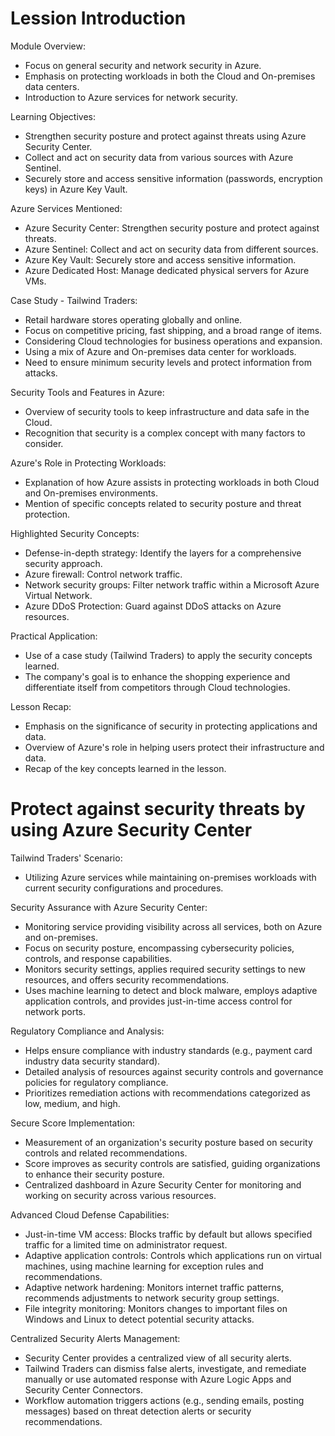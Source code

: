 # Lession Introduction

Module Overview:

- Focus on general security and network security in Azure.
- Emphasis on protecting workloads in both the Cloud and On-premises data centers.
- Introduction to Azure services for network security.

Learning Objectives:

- Strengthen security posture and protect against threats using Azure Security Center.
- Collect and act on security data from various sources with Azure Sentinel.
- Securely store and access sensitive information (passwords, encryption keys) in Azure Key Vault.

Azure Services Mentioned:

- Azure Security Center: Strengthen security posture and protect against threats.
- Azure Sentinel: Collect and act on security data from different sources.
- Azure Key Vault: Securely store and access sensitive information.
- Azure Dedicated Host: Manage dedicated physical servers for Azure VMs.

Case Study - Tailwind Traders:

- Retail hardware stores operating globally and online.
- Focus on competitive pricing, fast shipping, and a broad range of items.
- Considering Cloud technologies for business operations and expansion.
- Using a mix of Azure and On-premises data center for workloads.
- Need to ensure minimum security levels and protect information from attacks.

Security Tools and Features in Azure:

- Overview of security tools to keep infrastructure and data safe in the Cloud.
- Recognition that security is a complex concept with many factors to consider.

Azure's Role in Protecting Workloads:

- Explanation of how Azure assists in protecting workloads in both Cloud and On-premises environments.
- Mention of specific concepts related to security posture and threat protection.

Highlighted Security Concepts:

- Defense-in-depth strategy: Identify the layers for a comprehensive security approach.
- Azure firewall: Control network traffic.
- Network security groups: Filter network traffic within a Microsoft Azure Virtual Network.
- Azure DDoS Protection: Guard against DDoS attacks on Azure resources.

Practical Application:

- Use of a case study (Tailwind Traders) to apply the security concepts learned.
- The company's goal is to enhance the shopping experience and differentiate itself from competitors through Cloud technologies.

Lesson Recap:

- Emphasis on the significance of security in protecting applications and data.
- Overview of Azure's role in helping users protect their infrastructure and data.
- Recap of the key concepts learned in the lesson.

#

# Protect against security threats by using Azure Security Center

Tailwind Traders' Scenario:

- Utilizing Azure services while maintaining on-premises workloads with current security configurations and procedures.

Security Assurance with Azure Security Center:

- Monitoring service providing visibility across all services, both on Azure and on-premises.
- Focus on security posture, encompassing cybersecurity policies, controls, and response capabilities.
- Monitors security settings, applies required security settings to new resources, and offers security recommendations.
- Uses machine learning to detect and block malware, employs adaptive application controls, and provides just-in-time access control for network ports.

Regulatory Compliance and Analysis:

- Helps ensure compliance with industry standards (e.g., payment card industry data security standard).
- Detailed analysis of resources against security controls and governance policies for regulatory compliance.
- Prioritizes remediation actions with recommendations categorized as low, medium, and high.

Secure Score Implementation:

- Measurement of an organization's security posture based on security controls and related recommendations.
- Score improves as security controls are satisfied, guiding organizations to enhance their security posture.
- Centralized dashboard in Azure Security Center for monitoring and working on security across various resources.

Advanced Cloud Defense Capabilities:

- Just-in-time VM access: Blocks traffic by default but allows specified traffic for a limited time on administrator request.
- Adaptive application controls: Controls which applications run on virtual machines, using machine learning for exception rules and recommendations.
- Adaptive network hardening: Monitors internet traffic patterns, recommends adjustments to network security group settings.
- File integrity monitoring: Monitors changes to important files on Windows and Linux to detect potential security attacks.

Centralized Security Alerts Management:

- Security Center provides a centralized view of all security alerts.
- Tailwind Traders can dismiss false alerts, investigate, and remediate manually or use automated response with Azure Logic Apps and Security Center Connectors.
- Workflow automation triggers actions (e.g., sending emails, posting messages) based on threat detection alerts or security recommendations.
